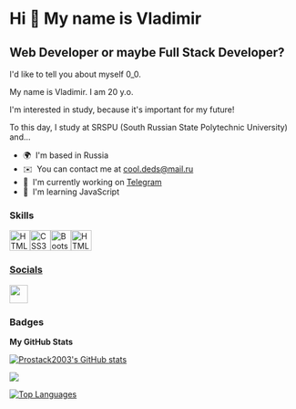 Hi 👋 My name is Vladimir
=========================

Web Developer or maybe Full Stack Developer?
--------------------------------------------

I'd like to tell you about myself 0_0.

My name is Vladimir.
I am 20 y.o.

I'm interested in study, because it's important for my future! 

To this day, I study at SRSPU (South Russian State Polytechnic University) 
and...

* 🌍  I'm based in Russia
* ✉️  You can contact me at [cool.deds@mail.ru](mailto:cool.deds@mail.ru)
* 🚀  I'm currently working on [Telegram](http://t.me/Vladimirasss)
* 🧠  I'm learning JavaScript

### Skills


<p align="left">
<a href="https://developer.mozilla.org/en-US/docs/Glossary/HTML5" target="_blank" rel="noreferrer"><img src="https://raw.githubusercontent.com/danielcranney/readme-generator/main/public/icons/skills/html5-colored.svg" width="36" height="36" alt="HTML5" /></a><a href="https://www.w3.org/TR/CSS/#css" target="_blank" rel="noreferrer"><img src="https://raw.githubusercontent.com/danielcranney/readme-generator/main/public/icons/skills/css3-colored.svg" width="36" height="36" alt="CSS3" /></a><a href="https://getbootstrap.com/" target="_blank" rel="noreferrer"><img src="https://raw.githubusercontent.com/danielcranney/readme-generator/main/public/icons/skills/bootstrap-colored.svg" width="36" height="36" alt="Bootstrap" /></a><a href="https://ecma-international.org/publications-and-standards/standards/ecma-6/" target="_blank" rel="noreferrer"><img src="https://icons8.com/icon/108784/javascript" width="36" height="36" alt="HTML5" />
</p>


### Socials

<p align="left"> <a href="https://www.github.com/Prostack2003" target="_blank" rel="noreferrer"> <picture> <source media="(prefers-color-scheme: dark)" srcset="https://raw.githubusercontent.com/danielcranney/readme-generator/main/public/icons/socials/github-dark.svg" /> <source media="(prefers-color-scheme: light)" srcset="https://raw.githubusercontent.com/danielcranney/readme-generator/main/public/icons/socials/github.svg" /> <img src="https://raw.githubusercontent.com/danielcranney/readme-generator/main/public/icons/socials/github.svg" width="32" height="32" /> </picture> </a></p>

### Badges

<b>My GitHub Stats</b>

<a href="http://www.github.com/Prostack2003"><img src="https://github-readme-stats.vercel.app/api?username=Prostack2003&show_icons=true&hide=prs,issues,&count_private=true&title_color=ffffff&text_color=ffffff&icon_color=14b8a6&bg_color=1c1917&hide_border=true&show_icons=true" alt="Prostack2003's GitHub stats" /></a>

<a href="http://www.github.com/Prostack2003"><img src="https://github-readme-streak-stats.herokuapp.com/?user=Prostack2003&stroke=ffffff&background=1c1917&ring=ffffff&fire=ffffff&currStreakNum=ffffff&currStreakLabel=ffffff&sideNums=ffffff&sideLabels=ffffff&dates=ffffff&hide_border=true" /></a>

<a href="https://github.com/Prostack2003" align="left"><img src="https://github-readme-stats.vercel.app/api/top-langs/?username=Prostack2003&langs_count=10&title_color=ffffff&text_color=ffffff&icon_color=14b8a6&bg_color=1c1917&hide_border=true&locale=en&custom_title=Top%20%Languages" alt="Top Languages" /></a>
